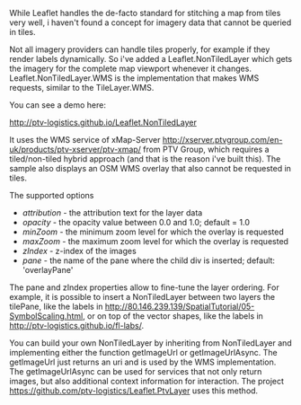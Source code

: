 While Leaflet handles the de-facto standard for stitching a map from tiles very well, 
i haven't found a concept for imagery data that cannot be queried in tiles.

Not all imagery providers can handle tiles properly, for example if they render labels dynamically.
So i've added a Leaflet.NonTiledLayer which gets the imagery for the complete map viewport whenever it changes.
Leaflet.NonTiledLayer.WMS is the implementation that makes WMS requests, similar to the TileLayer.WMS.

You can see a demo here:

http://ptv-logistics.github.io/Leaflet.NonTiledLayer

It uses the WMS service of xMap-Server http://xserver.ptvgroup.com/en-uk/products/ptv-xserver/ptv-xmap/
from PTV Group, which requires a tiled/non-tiled hybrid approach (and that is the reason i've built this).
The sample also displays an OSM WMS overlay that also cannot be requested in tiles.

The supported options

* *attribution* - the attribution text for the layer data
* *opacity* - the opacity value between 0.0 and 1.0; default = 1.0
* *minZoom* - the minimum zoom level for which the overlay is requested
* *maxZoom* - the maximum zoom level for which the overlay is requested
* *zIndex* - z-index of the images
* *pane* - the name of the pane where the child div is inserted; default: 'overlayPane' 

The pane and zIndex properties allow to fine-tune the layer ordering. For example, it is possible to insert a NonTiledLayer between two layers the tilePane, like the labels in http://80.146.239.139/SpatialTutorial/05-SymbolScaling.html, or on top of the vector shapes, like the labels in http://ptv-logistics.github.io/fl-labs/.

You can build your own NonTiledLayer by inheriting from NonTiledLayer and implementing either the function getImageUrl or getImageUrlAsync. The getImageUrl just returns an uri and is used by the WMS implementation. The getImageUrlAsync can be used for services that not only return images, but also additional context information for interaction. The project https://github.com/ptv-logistics/Leaflet.PtvLayer uses this method.

